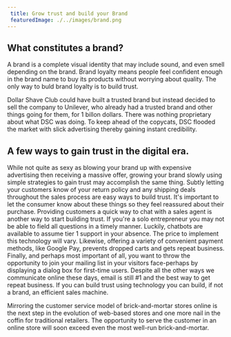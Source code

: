 ```yaml
---
 title: Grow trust and build your Brand
 featuredImage: ./../images/brand.png
---
```

## What constitutes a brand?
A brand is a complete visual identity that may include sound, and even smell depending on the brand. Brand loyalty means people feel confident enough in the brand name to buy its products without worrying about quality. The only way to buld brand loyalty is to build trust. 

Dollar Shave Club could have built a trusted brand but instead decided to sell the company to Unilever, who already had a trusted brand and other things going for them, for 1 billon dollars. There was nothing proprietary about what DSC was doing. To keep ahead of the copycats, DSC flooded the market with slick advertising thereby gaining instant credibility.

## A few ways to gain trust in the digital era.
While not quite as sexy as blowing your brand up with expensive advertising then receiving a massive offer, growing your brand slowly using simple strategies to gain trust may accomplish the same thing. Subtly letting your customers know of your return policy and any shipping deals throughout the sales process are easy ways to build trust. It's important to let the consumer know about these things so they feel reassured about their purchase. Providing customers a quick way to chat with a sales agent is another way to start building trust. If you're a solo entrepreneur you may not be able to field all questions in a timely manner. Luckily, chatbots are available to assume tier 1 support in your absence. The price to implement this technology will vary. Likewise, offering a variety of convenient payment methods, like Google Pay, prevents dropped carts and gets repeat business. Finally, and perhaps most important of all, you want to throw the opportunity to join your mailing list in your visitors face-perhaps by displaying a dialog box for first-time users. Despite all the other ways we communicate online these days, email is still #1 and the best way to get repeat business. If you can build trust using technology you can build, if not a brand, an efficient sales machine.

Mirroring the customer service model of brick-and-mortar stores online is the next step in the evolution of web-based stores and one more nail in the coffin for traditional retailers. The opportunity to serve the customer in an online store will soon exceed even the most well-run brick-and-mortar.